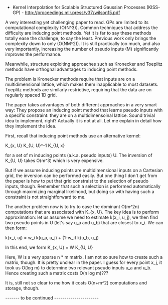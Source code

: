 - Kernel Interpolation for Scalable Structured Gaussian Processes (KISS-GP) - http://proceedings.mlr.press/v37/wilson15.pdf


A very interesting yet challenging paper to read. GPs are limited to its computational complexity (O(N^3)). Common techniques
that address the difficulty are inducing point methods. Yet it is far to say these methods totally ease the challenge, to say the least.
Previous work only brings the complexity down to only (O(NM^2)). It is still practically too much, and also very importantly, 
increasing the number of pseudo inputs (M) significantly improves the performance.

Meanwhile, structure exploiting approaches such as Kronecker and Toeplitz methods have orthognal advantages to inducing point methods.

The problem is Kronecker methods require that inputs are on a multidimensional lattice, which makes them inapplicable to most datasets. Toeplitz methods are similarly restrictive,
requiring that the data are on regularly spaced 1D grid.

The paper takes advantages of both different approaches in a very smart way: They propose an inducing point method
that learns pseudo inputs with a specific constraint: they are on a multidimensoinal lattice. Sound trivial idea to implement, right? Actually 
it is not at all. Let me explain in detail how they implement the idea.

First, recall that inducing point methods use an alternative kernel:

  K_{x, U} K_{U, U}^-1 K_{U, x}

for a set of m inducing points (a.k.a. pseudo inputs) U. The inversion of K_{U, U} takes O(m^3) which is very expensive. 

But if we assume inducing points are multidimensional inputs on a Cartesian grid, the inversion can be performed easily. But one thing I don't get
from the paper is how to put that grid constraist to the selection of pseudo inputs, though. Remember that such a selection
is performed automatically through maximizing marginal likelihood, but doing so with having such a constraint is not
straightforward to me.

The another problem now is to try to ease the dominant O(m^2n) computations that are associated with K_{x, U}. The key idea is to perform approximation: let us assume we need to estimate k(x_i, u_j), we then find two pseudo points in U (let's say u_a and u_b) that are closest to x_i. We
can then form:

  k(x_i, uj) = w_i k(u_a, u_j) + (1-w_i) k(u_b, u_j)

In this end, we form K_{x, U} = W K_{U, U}

Here, W is a very sparse n * m matrix. I am not so sure how to create such a matrix, though. It is pretty unclear in the paper. I guess for every point x_j, it took us O(log m) to determine two relevant pseudo inputs u_a and u_b. Hence creating
such a matrix costs O(n log m)???

It is, still not so clear to me how it costs O(n+m^2) computations and storage, though.


------- to be continued ----------------------
